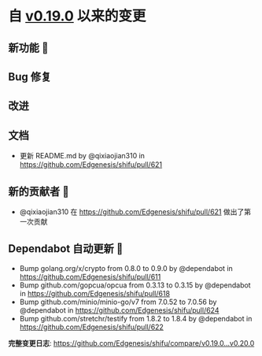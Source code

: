 # 自 [v0.19.0](https://github.com/Edgenesis/shifu/releases/tag/v0.19.0) 以来的变更

## 新功能 🎉

## Bug 修复

## 改进

## 文档

* 更新 README.md by @qixiaojian310 in https://github.com/Edgenesis/shifu/pull/621

## 新的贡献者 🌟

* @qixiaojian310 在 https://github.com/Edgenesis/shifu/pull/621 做出了第一次贡献

## Dependabot 自动更新 🤖

* Bump golang.org/x/crypto from 0.8.0 to 0.9.0 by @dependabot in https://github.com/Edgenesis/shifu/pull/611
* Bump github.com/gopcua/opcua from 0.3.13 to 0.3.15 by @dependabot in https://github.com/Edgenesis/shifu/pull/618
* Bump github.com/minio/minio-go/v7 from 7.0.52 to 7.0.56 by @dependabot in https://github.com/Edgenesis/shifu/pull/624
* Bump github.com/stretchr/testify from 1.8.2 to 1.8.4 by @dependabot in https://github.com/Edgenesis/shifu/pull/622

**完整变更日志**: https://github.com/Edgenesis/shifu/compare/v0.19.0...v0.20.0

